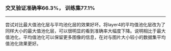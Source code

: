 ### 交叉验证准确率66.3%， 训练集77.1%
---
尝试对比最大值池化层与平均池化层的效果好坏。将layer4的平均值池化层改为了同样大小的最大值池化层，可以很明显的看到准确率大幅度下降。说明相比于最大值池化，平均值池化可以保留更多图像的信息，在对与图片大小较小的数据集平均值池化效果更好。